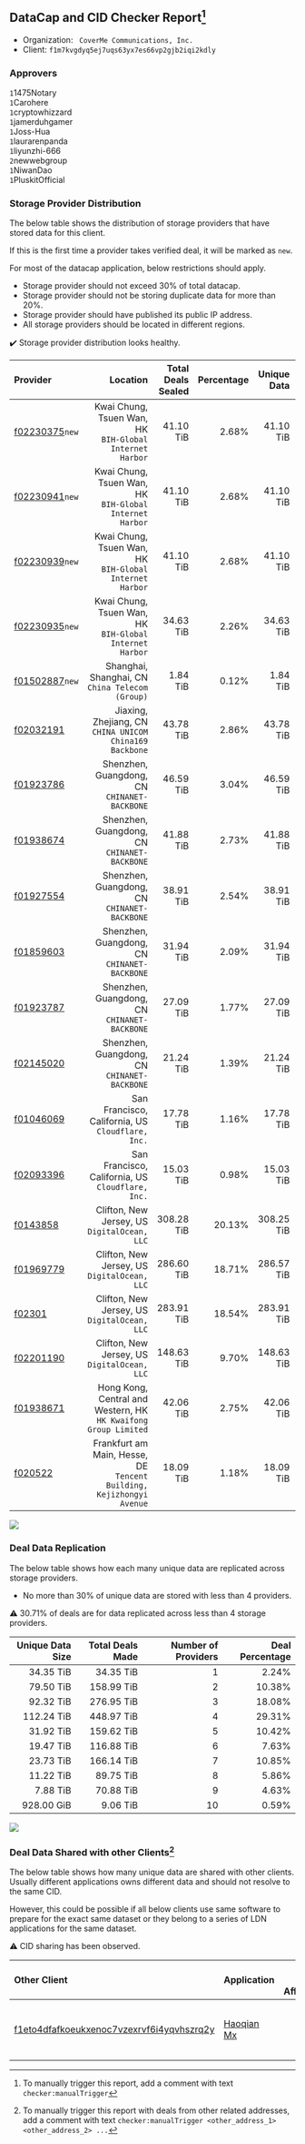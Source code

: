 ## DataCap and CID Checker Report[^1]
 - Organization: ` CoverMe Communications, Inc.`
 - Client: `f1m7kvgdyq5ej7uqs63yx7es66vp2gjb2iqi2kdly`
### Approvers
`1`1475Notary<br/>`1`Carohere<br/>`1`cryptowhizzard<br/>`1`jamerduhgamer<br/>`1`Joss-Hua<br/>`1`laurarenpanda<br/>`1`liyunzhi-666<br/>`2`newwebgroup<br/>`1`NiwanDao<br/>`1`PluskitOfficial

### Storage Provider Distribution
The below table shows the distribution of storage providers that have stored data for this client.

If this is the first time a provider takes verified deal, it will be marked as `new`.

For most of the datacap application, below restrictions should apply.
 - Storage provider should not exceed 30% of total datacap.
 - Storage provider should not be storing duplicate data for more than 20%.
 - Storage provider should have published its public IP address.
 - All storage providers should be located in different regions.

✔️ Storage provider distribution looks healthy.

| Provider                                                    |                                                                Location | Total Deals Sealed | Percentage | Unique Data | Duplicate Deals |
| :---------------------------------------------------------- | ----------------------------------------------------------------------: | -----------------: | ---------: | ----------: | --------------: |
| [f02230375](https://filfox.info/en/address/f02230375)`new`  |              Kwai Chung, Tsuen Wan, HK<br/>`BIH-Global Internet Harbor` |          41.10 TiB |      2.68% |   41.10 TiB |           0.00% |
| [f02230941](https://filfox.info/en/address/f02230941)`new`  |              Kwai Chung, Tsuen Wan, HK<br/>`BIH-Global Internet Harbor` |          41.10 TiB |      2.68% |   41.10 TiB |           0.00% |
| [f02230939](https://filfox.info/en/address/f02230939)`new`  |              Kwai Chung, Tsuen Wan, HK<br/>`BIH-Global Internet Harbor` |          41.10 TiB |      2.68% |   41.10 TiB |           0.00% |
| [f02230935](https://filfox.info/en/address/f02230935)`new`  |              Kwai Chung, Tsuen Wan, HK<br/>`BIH-Global Internet Harbor` |          34.63 TiB |      2.26% |   34.63 TiB |           0.00% |
| [f01502887](https://filfox.info/en/address/f01502887)`new`  |                      Shanghai, Shanghai, CN<br/>`China Telecom (Group)` |           1.84 TiB |      0.12% |    1.84 TiB |           0.00% |
| [f02032191](https://filfox.info/en/address/f02032191)       |              Jiaxing, Zhejiang, CN<br/>`CHINA UNICOM China169 Backbone` |          43.78 TiB |      2.86% |   43.78 TiB |           0.00% |
| [f01923786](https://filfox.info/en/address/f01923786)       |                         Shenzhen, Guangdong, CN<br/>`CHINANET-BACKBONE` |          46.59 TiB |      3.04% |   46.59 TiB |           0.00% |
| [f01938674](https://filfox.info/en/address/f01938674)       |                         Shenzhen, Guangdong, CN<br/>`CHINANET-BACKBONE` |          41.88 TiB |      2.73% |   41.88 TiB |           0.00% |
| [f01927554](https://filfox.info/en/address/f01927554)       |                         Shenzhen, Guangdong, CN<br/>`CHINANET-BACKBONE` |          38.91 TiB |      2.54% |   38.91 TiB |           0.00% |
| [f01859603](https://filfox.info/en/address/f01859603)       |                         Shenzhen, Guangdong, CN<br/>`CHINANET-BACKBONE` |          31.94 TiB |      2.09% |   31.94 TiB |           0.00% |
| [f01923787](https://filfox.info/en/address/f01923787)       |                         Shenzhen, Guangdong, CN<br/>`CHINANET-BACKBONE` |          27.09 TiB |      1.77% |   27.09 TiB |           0.00% |
| [f02145020](https://filfox.info/en/address/f02145020)       |                         Shenzhen, Guangdong, CN<br/>`CHINANET-BACKBONE` |          21.24 TiB |      1.39% |   21.24 TiB |           0.00% |
| [f01046069](https://filfox.info/en/address/f01046069)       |                    San Francisco, California, US<br/>`Cloudflare, Inc.` |          17.78 TiB |      1.16% |   17.78 TiB |           0.00% |
| [f02093396](https://filfox.info/en/address/f02093396)       |                    San Francisco, California, US<br/>`Cloudflare, Inc.` |          15.03 TiB |      0.98% |   15.03 TiB |           0.00% |
| [f0143858](https://filfox.info/en/address/f0143858)         |                         Clifton, New Jersey, US<br/>`DigitalOcean, LLC` |         308.28 TiB |     20.13% |  308.25 TiB |           0.01% |
| [f01969779](https://filfox.info/en/address/f01969779)       |                         Clifton, New Jersey, US<br/>`DigitalOcean, LLC` |         286.60 TiB |     18.71% |  286.57 TiB |           0.01% |
| [f02301](https://filfox.info/en/address/f02301)             |                         Clifton, New Jersey, US<br/>`DigitalOcean, LLC` |         283.91 TiB |     18.54% |  283.91 TiB |           0.00% |
| [f02201190](https://filfox.info/en/address/f02201190)       |                         Clifton, New Jersey, US<br/>`DigitalOcean, LLC` |         148.63 TiB |      9.70% |  148.63 TiB |           0.00% |
| [f01938671](https://filfox.info/en/address/f01938671)       |      Hong Kong, Central and Western, HK<br/>`HK Kwaifong Group Limited` |          42.06 TiB |      2.75% |   42.06 TiB |           0.00% |
| [f020522](https://filfox.info/en/address/f020522)           | Frankfurt am Main, Hesse, DE<br/>`Tencent Building, Kejizhongyi Avenue` |          18.09 TiB |      1.18% |   18.09 TiB |           0.00% |

<img src="https://raw.githubusercontent.com/data-preservation-programs/filplus-checker-assets/main/filecoin-project/filecoin-plus-large-datasets/issues/1248/1690248733781.png"/>

### Deal Data Replication
The below table shows how each many unique data are replicated across storage providers.

- No more than 30% of unique data are stored with less than 4 providers.

⚠️ 30.71% of deals are for data replicated across less than 4 storage providers.

| Unique Data Size | Total Deals Made | Number of Providers | Deal Percentage |
| ---------------: | ---------------: | ------------------: | --------------: |
|        34.35 TiB |        34.35 TiB |                   1 |           2.24% |
|        79.50 TiB |       158.99 TiB |                   2 |          10.38% |
|        92.32 TiB |       276.95 TiB |                   3 |          18.08% |
|       112.24 TiB |       448.97 TiB |                   4 |          29.31% |
|        31.92 TiB |       159.62 TiB |                   5 |          10.42% |
|        19.47 TiB |       116.88 TiB |                   6 |           7.63% |
|        23.73 TiB |       166.14 TiB |                   7 |          10.85% |
|        11.22 TiB |        89.75 TiB |                   8 |           5.86% |
|         7.88 TiB |        70.88 TiB |                   9 |           4.63% |
|       928.00 GiB |         9.06 TiB |                  10 |           0.59% |

<img src="https://raw.githubusercontent.com/data-preservation-programs/filplus-checker-assets/main/filecoin-project/filecoin-plus-large-datasets/issues/1248/1690248734401.png"/>

### Deal Data Shared with other Clients[^3]
The below table shows how many unique data are shared with other clients.
Usually different applications owns different data and should not resolve to the same CID.

However, this could be possible if all below clients use same software to prepare for the exact same dataset or they belong to a series of LDN applications for the same dataset.

⚠️ CID sharing has been observed.

| Other Client                                                                                                          | Application                                                                                | Total Deals Affected | Unique CIDs | Approvers                                                                     |
| :-------------------------------------------------------------------------------------------------------------------- | :----------------------------------------------------------------------------------------- | -------------------: | ----------: | :---------------------------------------------------------------------------- |
| [f1eto4dfafkoeukxenoc7vzexrvf6i4yqvhszrq2y](https://filfox.info/en/address/f1eto4dfafkoeukxenoc7vzexrvf6i4yqvhszrq2y) | [ Haoqian Mx](https://github.com/filecoin-project/filecoin-plus-large-datasets/issues/308) |            32.00 GiB |           1 | `1`1ane-1<br/>`3`kernelogic<br/>`1`newwebgroup<br/>`2`NiwanDao<br/>`3`psh0691 |

[^1]: To manually trigger this report, add a comment with text `checker:manualTrigger`

[^2]: Deals from those addresses are combined into this report as they are specified with `checker:manualTrigger`

[^3]: To manually trigger this report with deals from other related addresses, add a comment with text `checker:manualTrigger <other_address_1> <other_address_2> ...`
